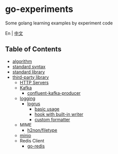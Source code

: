 # go-experiments

Some golang learning examples by experiment code

En | [中文](./README_zh-CN.md)

## Table of Contents

- [algorithm](./algorithm/)
- [standard syntax](./standard-syntax/)
- [standard library](./standard-library/)
- [third-party library](./third-party-library/)
  - [HTTP Servers](third-party-library/http-servers/)
  - [Kafka](third-party-library/kafka)
    - [confluent-kafka-producer](third-party-library/kafka/confluent-kafka-producer)
  - [logging](third-party-library/logging)
    - [logrus](third-party-library/logging/logrus-demo)
      - [basic usage](third-party-library/logging/logrus-demo/basic.go)
      - [hook with built-in writer](third-party-library/logging/logrus-demo/builtin_writer_hook.go)
      - [custom formatter](third-party-library/logging/logrus-demo/custom_formatter.go)
  - MIME
    - [h2non/filetype](third-party-library/mime-demo)
  - [minio](third-party-library/minio-demo)
  - Redis Client
    - [go-redis](third-party-library/redis-demo)
